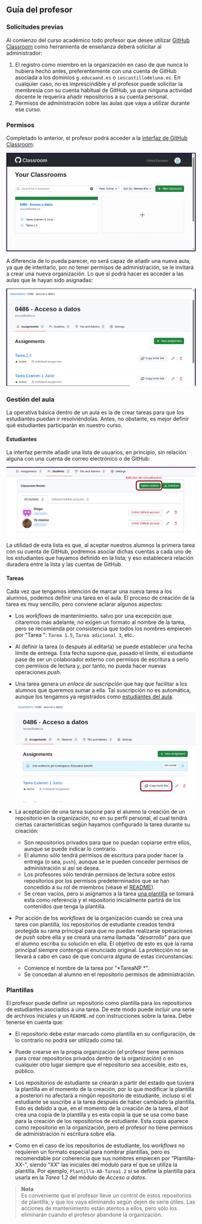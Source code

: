 ## Guía del profesor

### Solicitudes previas

Al comienzo del curso académico todo profesor que desee utilizar [GitHub
Classroom](https://classroom.github.com) como herramienta de enseñanza deberá
solicitar al administrador:

1. El registro como miembro en la organización en caso de que nunca lo hubiera
   hecho antes, preferentemente con una cuenta de GitHub asociada a los dominios
   ``g.educaand.es`` o ``iescastillodeluna.es``. En cualquier caso, no es
   imprescindible y el profesor puede solicitar la membresía con su cuenta
   habitual de GitHub, ya que ninguna actividad docente le requerira añadir
   repositorios a su cuenta personal.
1. Permisos de administración sobre las aulas que vaya a utilizar durante ese
   curso.

### Permisos

Completado lo anterior, el profesor podrá acceder a la [interfaz de GitHub
Classroom](https://classroom.github.com):

![Pantalla inicial de GitHub Classroom](assets/gp01.home.png)

A diferencia de lo pueda parecer, no será capaz de añadir una nueva aula, ya que
de intentarlo, por no tener permisos de administración, se le invitará a crear
una nueva organización. Lo que sí podrá hacer es acceder a las aulas que le
hayan sido asignadas:

![Pantalla con aula de GitHub Classroom](assets/gp02.aula.png)

### Gestión del aula

La operativa básica dentro de un aula es la de crear tareas para que los
estudiantes puedan ir resolviéndolas. Antes, no obstante, es mejor definir qué
estudiantes participarán en nuestro curso.

#### Estudiantes

La interfaz permite añadir una lista de usuarios, en principio, sin relación
alguna con una cuenta de correo electrónico o de GitHub:

![Pantalla de estudiantes](assets/gp03.students.png)

La utilidad de esta lista es que, al aceptar nuestros alumnos la primera tarea
con su cuenta de GitHub, podremos asociar dichas cuentas a cada uno de los
estudiantes que hayamos definido en la lista; y eso establecerá relación
duradera entre la lista y las cuentas de GitHub.

#### Tareas

Cada vez que tengamos intención de marcar una nueva tarea a los alumnos, podemos
definir una tarea en el aula. El proceso de creación de la tarea es muy
sencillo, pero conviene aclarar algunos aspectos:

+ Los *workflows* de mantenimiento. salvo por una excepción que citaremos más
  adelante, no exigen un formato al nombre de la tarea, pero se recomienda por
  consistencia que todos los nombres empiecen por "Tarea ": ``Tarea 1.5``,
  ``Tarea adicional 3``, etc.

+ Al definir la tarea (o después al editarla) se puede establecer una fecha
  límite de entrega. Esta fecha supone que, pasado el límite, el estudiante pase
  de ser un colaborador externo con permisos de escritura a serlo con permisos
  de lectura y, por tanto, no pueda hacer nuevas operaciones *push*.

+ Una tarea genera un *enlace de suscripción* que hay que facilitar a los
  alumnos que queremos sumar a ella. Tal suscripción no es automática, aunque
  los tengamos ya registrados como [estudiantes del aula](#Estudiantes).

  ![Enlace de suscripcion](assets/gp06.link.png)

+ La aceptación de una tarea supone para el alumno la creación de un repositorio
  en la organización, no en su perfil personal, el cual tendrá ciertas
  características según hayamos configurado la tarea durante su creación:

  - Son repositorios privados para que no puedan copiarse entre ellos, aunque
    se puede indicar lo contrario.
  - El alumno sólo tendrá permisos de escritura para poder hacer la entrega
    (o sea, ``push``), aunque se le pueden conceder permisos de administración
    si así se desea.
  - Los profesores sólo tendrán permisos de lectura sobre estos repositorios por
    los permisos predeterminados que se han concedido a su rol de miembros
    (véase el [README](../README.md)).
  - Se crean vacíos, pero si asignamos a la tarea [una plantilla](#Plantillas)
    se tomará esta como referencia y el repositorio inicialmente partirá de los
    contenidos que tenga la plantilla.

+ Por acción de los *workflows* de la organización cuando se crea una tarea con
  plantilla, los repositorios de estudiante creados tendrá protegida su rama
  principal para que no puedan realizarse operaciones de *push* sobre ella y se
  creará una rama llamada "*desarrollo*" para que el alumno escriba su solución
  en ella. El objetivo de esto es que la rama principal siempre contenga el
  enunciado original. La protección no se llevará a cabo en caso de que concurra
  alguna de estas circunstancias:

  - Comience el nombre de la tarea por "*TareaNP *".
  - Se concedan al alumno en el repositorio permisos de administración.

### Plantillas

El profesor puede definir un repositorio como plantilla para los repositorios de
estudiantes asociados a una tarea. De este modo puede incluir una serie de
archivos iniciales y un ``README.md`` con instrucciones sobre la tarea. Debe
tenerse en cuenta que:

+ El repositorio debe estar marcado como plantilla en su configuración, de lo
  contrario no podrá ser utilizado como tal.

+ Puede crearse en la propia organización (el profesor tiene permisos para crear
  repositorios privados dentro de la organización) o en cualquier otro lugar
  siempre que el repositorio sea accesible, esto es, público.

+ Los repositorios de estudiante se crearán a partir del estado que tuviera la
  plantilla en el momento de la creación, por lo que modificar la plantilla a
  posteriori no afectará a ningún repositorio de estudiante, incluso si el
  estudiante se suscribe a la tarea después de haber cambiado la plantilla. Esto
  es debido a que, en el momento de la creación de la tarea, el *bot* crea una
  copia de la plantilla y es esta copia la que se usa como base para la creación
  de los repositorios de estudiante. Esta copia aparece como repositorio en la
  organización, pero el profesor no tiene permisos de administración ni
  escritura sobre ella.

+ Como en el caso de los repositorios de estudiante, los *workflows* no
  requieren un formato especial para nombrar plantillas, pero es recomendable
  por coherencia que sus nombres empiecen por "Plantilla-XX-", siendo "XX" las
  iniciales del módulo para el que se utiliza la plantilla. Por ejemplo,
  ``Plantilla-AD-Tarea1.2`` si se define la plantilla para usarla en la *Tarea
  1.2* del módulo de *Acceso a datos*.

> **Nota**  
> Es conveniente que el profesor lleve un control de estos repositorios de
> plantilla, y que los vaya eliminando según dejen de serle útiles. Las
> acciones de mantenimiento están atentos a ellos, pero sólo los eliminarán cuando
> el profesor abandone la organización.
